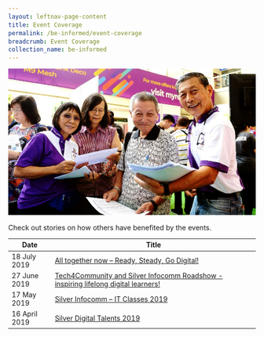 ```yaml
---
layout: leftnav-page-content
title: Event Coverage
permalink: /be-informed/event-coverage
breadcrumb: Event Coverage
collection_name: be-informed
---
```


![picture](/images/be-informed/event-coverage-1.jpg)

Check out stories on how others have benefited by the events.

| Date | Title |
|--|--|
| 18 July 2019 | [All together now – Ready, Steady, Go Digital!](/di-fest-promo-2019/) |
| 27 June 2019 | [Tech4Community and Silver Infocomm Roadshow - inspiring lifelong digital learners!](/tech4community-2019-06-27/) |
| 17 May 2019 | [Silver Infocomm – IT Classes 2019 ](/pick-up-digital-skills-and-learn-to-use-technology-confidently-for-daily-activities/) |
| 16 April 2019 | [Silver Digital Talents 2019](/share-your-life-experiences-with-everyone–digitally/) |
